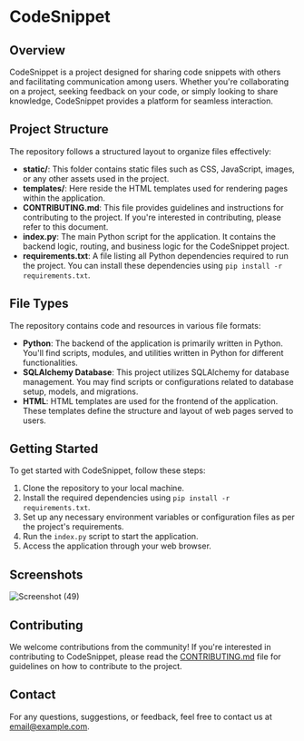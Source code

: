 # CodeSnippet

## Overview
CodeSnippet is a project designed for sharing code snippets with others and facilitating communication among users. Whether you're collaborating on a project, seeking feedback on your code, or simply looking to share knowledge, CodeSnippet provides a platform for seamless interaction.

## Project Structure
The repository follows a structured layout to organize files effectively:

- **static/**: This folder contains static files such as CSS, JavaScript, images, or any other assets used in the project.
- **templates/**: Here reside the HTML templates used for rendering pages within the application.
- **CONTRIBUTING.md**: This file provides guidelines and instructions for contributing to the project. If you're interested in contributing, please refer to this document.
- **index.py**: The main Python script for the application. It contains the backend logic, routing, and business logic for the CodeSnippet project.
- **requirements.txt**: A file listing all Python dependencies required to run the project. You can install these dependencies using `pip install -r requirements.txt`.

## File Types
The repository contains code and resources in various file formats:

- **Python**: The backend of the application is primarily written in Python. You'll find scripts, modules, and utilities written in Python for different functionalities.
- **SQLAlchemy Database**: This project utilizes SQLAlchemy for database management. You may find scripts or configurations related to database setup, models, and migrations.
- **HTML**: HTML templates are used for the frontend of the application. These templates define the structure and layout of web pages served to users.

## Getting Started
To get started with CodeSnippet, follow these steps:
1. Clone the repository to your local machine.
2. Install the required dependencies using `pip install -r requirements.txt`.
3. Set up any necessary environment variables or configuration files as per the project's requirements.
4. Run the `index.py` script to start the application.
5. Access the application through your web browser.

## Screenshots
![Screenshot (49)](https://github.com/SohamPrajapati/CodeSnippet/assets/83582235/180ceb96-d81f-49e2-a494-67db0e579aba)


## Contributing
We welcome contributions from the community! If you're interested in contributing to CodeSnippet, please read the [CONTRIBUTING.md](CONTRIBUTING.md) file for guidelines on how to contribute to the project.

## Contact
For any questions, suggestions, or feedback, feel free to contact us at [email@example.com](mailto:email@example.com).

